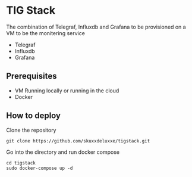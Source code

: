 # TIG Stack

The combination of Telegraf, Influxdb and Grafana to be provisioned on a VM to be the monitering service

* Telegraf 
* Influxdb 
* Grafana 

## Prerequisites

* VM Running locally or running in the cloud
* Docker

## How to deploy

Clone the repository
```
git clone https://github.com/skuxxdeluxxe/tigstack.git
```

Go into the directory and run docker compose
```
cd tigstack
sudo docker-compose up -d
```